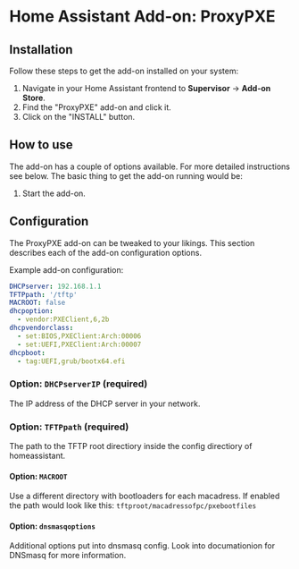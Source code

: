 # Home Assistant Add-on: ProxyPXE

## Installation

Follow these steps to get the add-on installed on your system:

1. Navigate in your Home Assistant frontend to **Supervisor** -> **Add-on Store**.
2. Find the "ProxyPXE" add-on and click it.
3. Click on the "INSTALL" button.

## How to use

The add-on has a couple of options available. For more detailed instructions
see below. The basic thing to get the add-on running would be:

1. Start the add-on.

## Configuration

The ProxyPXE add-on can be tweaked to your likings. This section
describes each of the add-on configuration options.

Example add-on configuration:

```yaml
DHCPserver: 192.168.1.1
TFTPpath: '/tftp'
MACROOT: false
dhcpoption:
  - vendor:PXEClient,6,2b
dhcpvendorclass:
  - set:BIOS,PXEClient:Arch:00006
  - set:UEFI,PXEClient:Arch:00007
dhcpboot:
  - tag:UEFI,grub/bootx64.efi
```

### Option: `DHCPserverIP` (required)

The IP address of the DHCP server in your network.

### Option: `TFTPpath` (required)

The path to the TFTP root directiory inside the config directiory of homeassistant.

#### Option: `MACROOT`

Use a different directory with bootloaders for each macadress. If enabled the path would look like this:
`tftproot/macadressofpc/pxebootfiles`

#### Option: `dnsmasqoptions`

Additional options put into dnsmasq config. Look into documationion for DNSmasq for more information.

